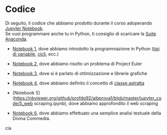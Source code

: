 
# Codice

Di seguito, il codice che abbiamo prodotto durante il corso adoperando [Jupyter Notebook](https://jupyter.org/). <br>
Se vuoi programmare anche tu in Python, ti consiglio di scaricare la [Suite Anaconda](https://www.anaconda.com/products/distribution).


- [Notebook 1](https://nbviewer.org/github/profdg92/aibprova1/blob/master/jupyter_code/1_wingardium_leviosa.ipynb), dove abbiamo introdotto la programmazione in Python ([tipi di variabile](https://www.youtube.com/watch?v=8zlTWxga6F8&t=560s), [cicli](https://www.youtube.com/watch?v=8zlTWxga6F8&t=2478s), ecc.)

- [Notebook 2](https://nbviewer.org/github/profdg92/aibprova1/blob/master/jupyter_code/2_dont_worry_be_lazy.ipynb), dove abbiamo risolto un problema di Project Euler

- [Notebook 3](https://nbviewer.org/github/profdg92/aibprova1/blob/master/jupyter_code/3_achille_e_la_tartaruga.ipynb), dove si è parlato di ottimizzazione e librerie grafiche

- [Notebook 4](https://nbviewer.org/github/profdg92/aibprova1/blob/master/jupyter_code/4_la_classe_non_e_acqua.ipynb), dove abbiamo definito il concetto di [classe astratta](https://www.programmareinpython.it/video-corso-python-programmazione-a-oggetti/01-classi-e-istanze/)

- [Notebook 5](https://nbviewer.org/github/profdg92/aibprova1/blob/master/jupyter_code/5_web scraping.ipynb), dove abbiamo approfondito il web scraping

- [Notebook 6](https://nbviewer.org/github/profdg92/aibprova1/blob/master/jupyter_code/6_analisi_testuale.ipynb), dove abbiamo effettuato una semplice analisi testuale della Divina Commedia.

cia
